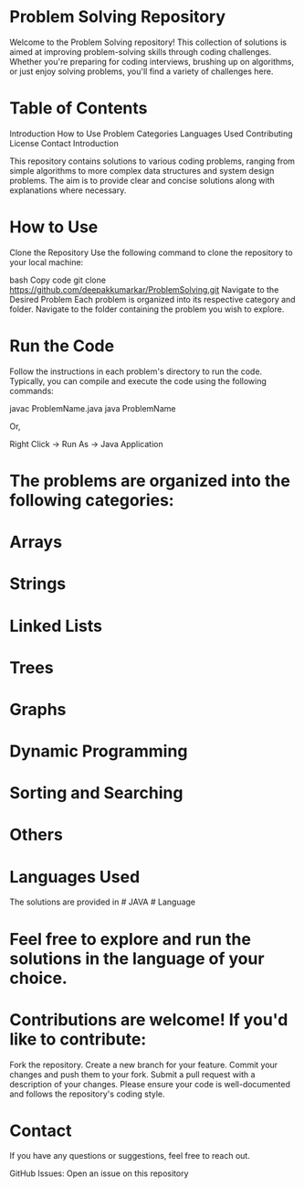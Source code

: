# Problem Solving Repository


Welcome to the Problem Solving repository! This collection of solutions is aimed at improving problem-solving skills through coding challenges. Whether you're preparing for coding interviews, brushing up on algorithms, or just enjoy solving problems, you'll find a variety of challenges here.

# Table of Contents
Introduction
How to Use
Problem Categories
Languages Used
Contributing
License
Contact
Introduction

This repository contains solutions to various coding problems, ranging from simple algorithms to more complex data structures and system design problems. The aim is to provide clear and concise solutions along with explanations where necessary.

# How to Use
Clone the Repository
Use the following command to clone the repository to your local machine:

bash
Copy code
git clone https://github.com/deepakkumarkar/ProblemSolving.git
Navigate to the Desired Problem
Each problem is organized into its respective category and  folder. Navigate to the folder containing the problem you wish to explore.

# Run the Code
Follow the instructions in each problem's directory to run the code. Typically, you can compile and execute the code using the following commands:


javac ProblemName.java
java ProblemName

Or, 

Right Click -> Run As -> Java Application


# The problems are organized into the following categories:

# Arrays
# Strings
# Linked Lists
# Trees
# Graphs
# Dynamic Programming
# Sorting and Searching
# Others
# Languages Used


 The solutions are provided in # JAVA # Language


# Feel free to explore and run the solutions in the language of your choice.

# Contributions are welcome! If you'd like to contribute:

Fork the repository.
Create a new branch for your feature.
Commit your changes and push them to your fork.
Submit a pull request with a description of your changes.
Please ensure your code is well-documented and follows the repository's coding style.


# Contact
If you have any questions or suggestions, feel free to reach out.

GitHub Issues: Open an issue on this repository
